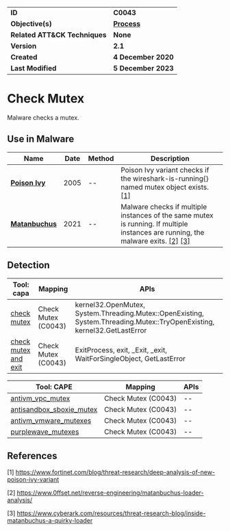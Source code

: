 <table>
<tr>
<td><b>ID</b></td>
<td><b>C0043</b></td>
</tr>
<tr>
<td><b>Objective(s)</b></td>
<td><b><a href="../process">Process</a></b></td>
</tr>
<tr>
<td><b>Related ATT&CK Techniques</b></td>
<td><b>None</b></td>
</tr>
<tr>
<td><b>Version</b></td>
<td><b>2.1</b></td>
</tr>
<tr>
<td><b>Created</b></td>
<td><b>4 December 2020</b></td>
</tr>
<tr>
<td><b>Last Modified</b></td>
<td><b>5 December 2023</b></td>
</tr>
</table>


# Check Mutex

Malware checks a mutex. 

## Use in Malware

|Name|Date|Method|Description|
|---|---|---|---|
|[**Poison Ivy**](../xample-malware/poison-ivy.md)|2005|--|Poison Ivy variant checks if the wireshark-is-running{} named mutex object exists. [[1]](#1)|
|[**Matanbuchus**](../xample-malware/matanbuchus.md)|2021|--|Malware checks if multiple instances of the same mutex is running. If multiple instances are running, the malware exits. [[2]](#2) [[3]](#3)|

## Detection

|Tool: capa|Mapping|APIs|
|---|---|---|
|[check mutex](https://github.com/mandiant/capa-rules/blob/master/host-interaction/mutex/check-mutex.yml)|Check Mutex (C0043)|kernel32.OpenMutex, System.Threading.Mutex::OpenExisting, System.Threading.Mutex::TryOpenExisting, kernel32.GetLastError|
|[check mutex and exit](https://github.com/mandiant/capa-rules/blob/master/host-interaction/mutex/check-mutex-and-exit.yml)|Check Mutex (C0043)|ExitProcess, exit, _Exit, _exit, WaitForSingleObject, GetLastError|

|Tool: CAPE|Mapping|APIs|
|---|---|---|
|[antivm_vpc_mutex](https://github.com/CAPESandbox/community/tree/master/modules/signatures/antivm_vpc_mutex.py)|Check Mutex (C0043)|--|
|[antisandbox_sboxie_mutex](https://github.com/CAPESandbox/community/tree/master/modules/signatures/antisandbox_sboxie_mutex.py)|Check Mutex (C0043)|--|
|[antivm_vmware_mutexes](https://github.com/CAPESandbox/community/tree/master/modules/signatures/antivm_vmware_mutexes.py)|Check Mutex (C0043)|--|
|[purplewave_mutexes](https://github.com/CAPESandbox/community/tree/master/modules/signatures/purplewave_mutexes.py)|Check Mutex (C0043)|--|

## References

<a name="1">[1]</a> https://www.fortinet.com/blog/threat-research/deep-analysis-of-new-poison-ivy-variant

<a name="2">[2]</a> https://www.0ffset.net/reverse-engineering/matanbuchus-loader-analysis/

<a name="3">[3]</a> https://www.cyberark.com/resources/threat-research-blog/inside-matanbuchus-a-quirky-loader
